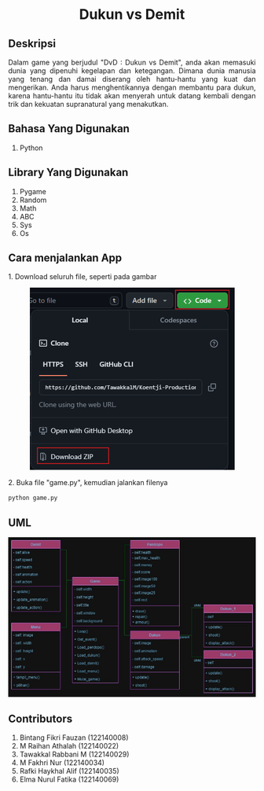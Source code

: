 # <h1 align="center">Dukun vs Demit</h1>

## Deskripsi

<p align="justify">
Dalam game yang berjudul "DvD : Dukun vs Demit", anda akan 
memasuki dunia yang dipenuhi kegelapan dan ketegangan. Dimana 
dunia manusia yang tenang dan damai diserang oleh hantu-hantu 
yang kuat dan mengerikan. Anda harus menghentikannya dengan 
membantu para dukun, karena hantu-hantu itu tidak akan menyerah 
untuk datang kembali dengan trik dan kekuatan supranatural yang 
menakutkan.
</p>

## Bahasa Yang Digunakan

<ol>
    <li> Python</li>
</ol>

## Library Yang Digunakan

<ol>
    <li> Pygame </li>
    <li> Random </li>
    <li> Math </li>
    <li> ABC </li>
    <li> Sys </li>
    <li> Os </li>
</ol>

## Cara menjalankan App

<p>1. Download seluruh file, seperti pada gambar</p>

<p align="center">
  <img src="/assets/readme/1.png" alt="Download File!" />
</p>

<p>2. Buka file "game.py", kemudian jalankan filenya</p>

```bash
python game.py
```

## UML

![Class Diagram UML DvD!](/assets/UML_DvD.jpg)

## Contributors

<ol> 
    <li> Bintang Fikri Fauzan (122140008) </li>
    <li> M Raihan Athalah (122140022) </li>
    <li> Tawakkal Rabbani M (122140029) </li>
    <li> M Fakhri Nur (122140034) </li>
    <li> Rafki Haykhal Alif (122140035) </li>
    <li> Elma Nurul Fatika (122140069) </li>
</ol>
